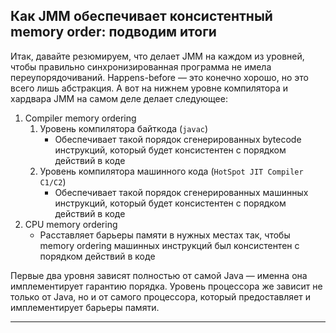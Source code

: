 ## Как JMM обеспечивает консистентный memory order: подводим итоги

  

Итак, давайте резюмируем, что делает JMM на каждом из уровней, чтобы правильно синхронизированная программа не имела переупорядочиваний. Happens-before — это конечно хорошо, но это всего лишь абстракция. А вот на нижнем уровне компилятора и хардвара JMM на самом деле делает следующее:

  
1. Compiler memory ordering  
	1. Уровень компилятора байткода (`javac`)  
		- Обеспечивает такой порядок сгенерированных bytecode инструкций, который будет консистентен с порядком действий в коде
	2. Уровень компилятора машинного кода (`HotSpot JIT Compiler C1/C2`)  
		- Обеспечивает такой порядок сгенерированных машинных инструкций, который будет консистентен с порядком действий в коде
2. CPU memory ordering  
	- Расставляет барьеры памяти в нужных местах так, чтобы memory ordering машинных инструкций был консистентен с порядком действий в коде
  

Первые два уровня зависят полностью от самой Java — именна она имплементирует гарантию порядка. Уровень процессора же зависит не только от Java, но и от самого процессора, который предоставляет и имплементирует барьеры памяти.

  

---

  

